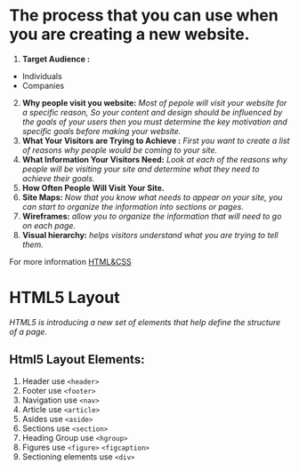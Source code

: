 # The process that you can use when you are creating a new website.
1. **Target Audience :**
  * Individuals
  * Companies
2. **Why people visit you website:**
 *Most of pepole will visit your website for a specific reason, So your content and design should be influenced by the goals of your users then you must determine the key motivation and specific goals before making your website.* 
3. **What Your Visitors are Trying to Achieve :**
 *First you want to create a list
 of reasons why people would
 be coming to your site.*
4. **What Information Your Visitors Need:**
 *Look at each of the reasons why people will be visiting your site and determine what they need to achieve their goals.*
5. **How Often People Will Visit Your Site.**
6. **Site Maps:**
 *Now that you know what needs to appear
 on your site, you can start to organize the information into sections or pages.*
7. **Wireframes:**
 *allow you to organize the    information that will need to go on each  page.*
8. **Visual hierarchy:**
 *helps visitors   understand what  you are trying to tell them.*

For more information [HTML&CSS](file:///C:/Users/fatem/Downloads/HTML%20CSS.pdf)

# HTML5 Layout
 *HTML5 is introducing a new set of elements that help define the structure of a page.*
## Html5 Layout Elements:
  1. Header use `<header>`
  2. Footer use `<footer>` 
  3. Navigation use `<nav>` 
  4. Article use `<article>`
  5. Asides use `<aside>`
  6. Sections use `<section>`
  7. Heading Group use `<hgroup>`
  8. Figures use `<figure>` `<figcaption>`
  9. Sectioning elements use `<div>`



  

